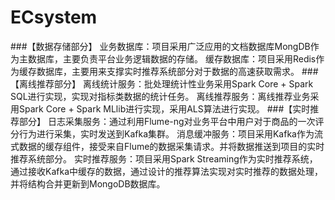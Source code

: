 # ECsystem
###【数据存储部分】
业务数据库：项目采用广泛应用的文档数据库MongDB作为主数据库，主要负责平台业务逻辑数据的存储。
缓存数据库：项目采用Redis作为缓存数据库，主要用来支撑实时推荐系统部分对于数据的高速获取需求。
###【离线推荐部分】
离线统计服务：批处理统计性业务采用Spark Core + Spark SQL进行实现，实现对指标类数据的统计任务。
离线推荐服务：离线推荐业务采用Spark Core + Spark MLlib进行实现，采用ALS算法进行实现。
###【实时推荐部分】
日志采集服务：通过利用Flume-ng对业务平台中用户对于商品的一次评分行为进行采集，实时发送到Kafka集群。
消息缓冲服务：项目采用Kafka作为流式数据的缓存组件，接受来自Flume的数据采集请求。并将数据推送到项目的实时推荐系统部分。
实时推荐服务：项目采用Spark Streaming作为实时推荐系统，通过接收Kafka中缓存的数据，通过设计的推荐算法实现对实时推荐的数据处理，并将结构合并更新到MongoDB数据库。
